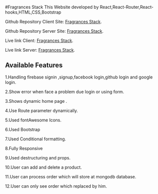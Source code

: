 #Fragrances Stack
This Website developed by React,React-Router,React-hooks,HTML,CSS,Bootstrap

Github Repository Client Site: [Fragrances Stack](https://github.com/silviaplabon/Fragrences-Stack-Client/).

Github Repository Server Site: [Fragrances Stack](https://github.com/silviaplabon/Fragrences-Stack-Server ).

Live link Client: [Fragrances Stack](https://productcollection-silvia.web.app/).

Live link Server: [Fragrances Stack](https://pumpkin-tart-15792.herokuapp.com/).



## Available Features

1.Handling firebase signin ,signup,facebook login,github login and google login.

2.Show error when face a problem due login  or using form.

3.Shows dynamic home page .

4.Use Route parameter dynamically.

5.Used fontAwesome Icons.

6.Used Bootstrap

7.Used Conditional formatting.

8.Fully Responsive 

9.Used destructuring and props.

10.User can add and delete a product.

11.User can process order which will store at mongodb database.

12.User can only see order which replaced by him.

